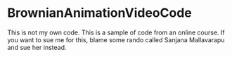 # BrownianAnimationVideoCode
This is not my own code. This is a sample of code from an online course. 
If you want to sue me for this, blame some rando called Sanjana Mallavarapu and sue her instead.
